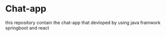 # Chat-app
this repository contain the chat-app that devloped by using java framwork springboot and react
